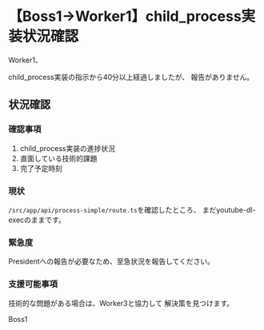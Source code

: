 # 【Boss1→Worker1】child_process実装状況確認

Worker1、

child_process実装の指示から40分以上経過しましたが、
報告がありません。

## 状況確認

### 確認事項
1. child_process実装の進捗状況
2. 直面している技術的課題
3. 完了予定時刻

### 現状
`/src/app/api/process-simple/route.ts`を確認したところ、
まだyoutube-dl-execのままです。

### 緊急度
Presidentへの報告が必要なため、至急状況を報告してください。

### 支援可能事項
技術的な問題がある場合は、Worker3と協力して
解決策を見つけます。

Boss1